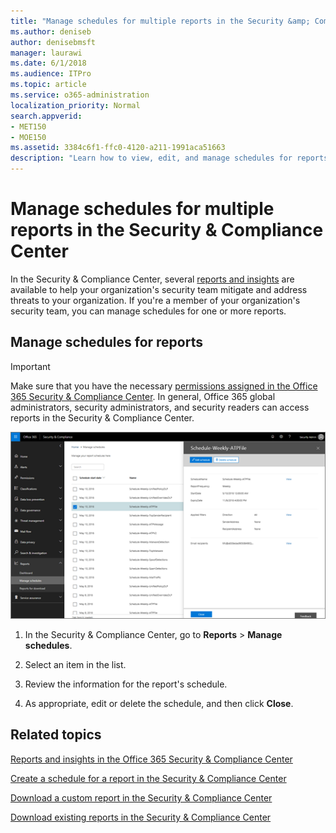 ```yaml
---
title: "Manage schedules for multiple reports in the Security &amp; Compliance Center"
ms.author: deniseb
author: denisebmsft
manager: laurawi
ms.date: 6/1/2018
ms.audience: ITPro
ms.topic: article
ms.service: o365-administration
localization_priority: Normal
search.appverid:
- MET150
- MOE150
ms.assetid: 3384c6f1-ffc0-4120-a211-1991aca51663
description: "Learn how to view, edit, and manage schedules for reports in the Security &amp; Compliance Center."
---
```


# Manage schedules for multiple reports in the Security &amp; Compliance Center

In the Security &amp; Compliance Center, several [reports and insights](reports-and-insights-in-security-and-compliance.md) are available to help your organization's security team mitigate and address threats to your organization. If you're a member of your organization's security team, you can manage schedules for one or more reports. 
  
## Manage schedules for reports
<a name="managesched"> </a>

> [!IMPORTANT]
> Make sure that you have the necessary [permissions assigned in the Office 365 Security &amp; Compliance Center](permissions-in-the-security-and-compliance-center.md). In general, Office 365 global administrators, security administrators, and security readers can access reports in the Security &amp; Compliance Center. 
  
![In the Security &amp; Compliance Center, choose Reports \> Manage schedules](media/efa5e2f9-bf73-4f85-acea-f1ca7e2bca5e.png)
  
1. In the Security &amp; Compliance Center, go to **Reports** \> **Manage schedules**.
    
2. Select an item in the list.
    
3. Review the information for the report's schedule.
    
4. As appropriate, edit or delete the schedule, and then click **Close**.
    
## Related topics
<a name="managesched"> </a>

[Reports and insights in the Office 365 Security &amp; Compliance Center](reports-and-insights-in-security-and-compliance.md)
  
[Create a schedule for a report in the Security &amp; Compliance Center](create-a-schedule-for-a-report.md)
  
[Download a custom report in the Security &amp; Compliance Center](set-up-and-download-a-custom-report.md)
  
[Download existing reports in the Security &amp; Compliance Center](download-existing-reports.md)
  

